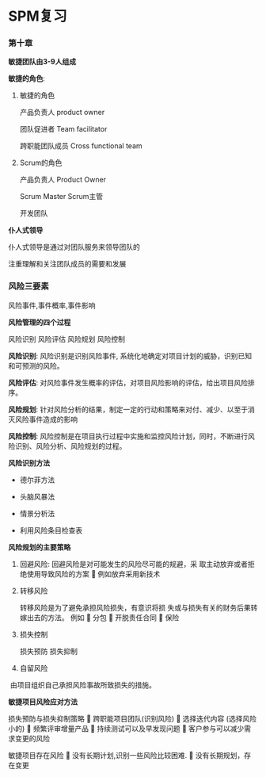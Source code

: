 # SPM复习

### 第十章

**敏捷团队由3-9人组成**

**敏捷的角色**:

1. 敏捷的角色

   产品负责人 product owner

   团队促进者 Team facilitator

   跨职能团队成员 Cross functional team

2. Scrum的角色

   产品负责人 Product Owner

   Scrum Master Scrum主管

   开发团队

**仆人式领导**

仆人式领导是通过对团队服务来领导团队的

注重理解和关注团队成员的需要和发展



### 风险三要素

风险事件,事件概率,事件影响

**风险管理的四个过程**

风险识别	风险评估	风险规划   风险控制

**风险识别**: 风险识别是识别风险事件, 系统化地确定对项目计划的威胁，识别已知和可预测的风险。

**风险评估**: 对风险事件发生概率的评估，对项目风险影响的评估，给出项目风险排序。

**风险规划**: 针对风险分析的结果，制定一定的行动和策略来对付、减少、以至于消灭风险事件造成的影响

**风险控制**: 风险控制是在项目执行过程中实施和监控风险计划，同时，不断进行风险识别、风险分析、风险规划的过程。



**风险识别方法**

- 德尔菲方法

- 头脑风暴法

- 情景分析法

- 利用风险条目检查表

**风险规划的主要策略**

1. 回避风险: 回避风险是对可能发生的风险尽可能的规避，采
   取主动放弃或者拒绝使用导致风险的方案
    例如放弃采用新技术

2. 转移风险

   转移风险是为了避免承担风险损失，有意识将损
   失或与损失有关的财务后果转嫁出去的方法。
   例如
    分包
    开脱责任合同
    保险

3. 损失控制

   损失预防 损失抑制

4. 自留风险

​       由项目组织自己承担风险事故所致损失的措施。

**敏捷项目风险应对方法**

损失预防与损失抑制策略
 跨职能项目团队(识别风险)
 选择迭代内容 (选择风险小的)
 频繁评审增量产品
 持续测试可以及早发现问题
 客户参与可以减少需求变更的风险



敏捷项目存在风险
 没有长期计划,识别一些风险比较困难.
 没有长期规划，存在变更




